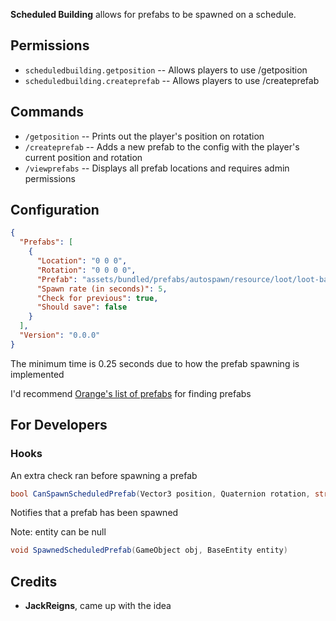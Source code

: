 **Scheduled Building** allows for prefabs to be spawned on a schedule.



## Permissions

* `scheduledbuilding.getposition` -- Allows players to use /getposition
* `scheduledbuilding.createprefab` -- Allows players to use /createprefab

## Commands

* `/getposition` -- Prints out the player's position on rotation
* `/createprefab` -- Adds a new prefab to the config with the player's current position and rotation
* `/viewprefabs` -- Displays all prefab locations and requires admin permissions

## Configuration

```json
{
  "Prefabs": [
    {
      "Location": "0 0 0",
      "Rotation": "0 0 0 0",
      "Prefab": "assets/bundled/prefabs/autospawn/resource/loot/loot-barrel-1.prefab",
      "Spawn rate (in seconds)": 5,
      "Check for previous": true,
      "Should save": false
    }
  ],
  "Version": "0.0.0"
}
```

The minimum time is 0.25 seconds due to how the prefab spawning is implemented

I'd recommend [Orange's list of prefabs](https://github.com/OrangeWulf/Rust-Docs/) for finding prefabs

## For Developers

### Hooks

An extra check ran before spawning a prefab
```csharp
bool CanSpawnScheduledPrefab(Vector3 position, Quaternion rotation, string prefab, uint interval, bool check, bool save)
```

Notifies that a prefab has been spawned

Note: entity can be null
```csharp
void SpawnedScheduledPrefab(GameObject obj, BaseEntity entity)
```

## Credits

- **JackReigns**, came up with the idea
